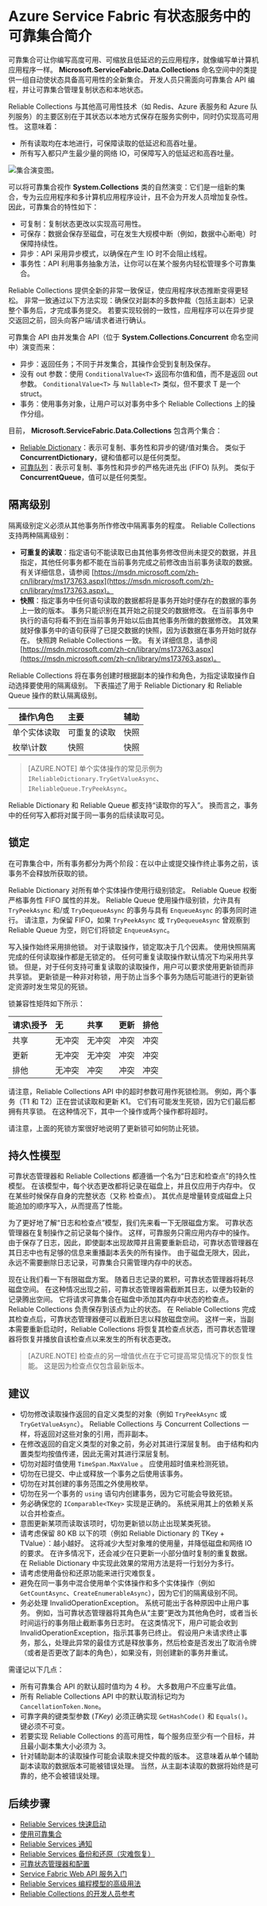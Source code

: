<properties
    pageTitle="在 Azure 微服务中保存应用程序状态 | Azure"
    description="Service Fabric 有状态服务提供可靠集合让你编写高度可用、可缩放且低延迟的云应用程序。"
    services="service-fabric"
    documentationcenter=".net"
    author="mcoskun"
    manager="timlt"
    editor="masnider,vturecek" />
<tags
    ms.assetid="62857523-604b-434e-bd1c-2141ea4b00d1"
    ms.service="service-fabric"
    ms.devlang="dotnet"
    ms.topic="article"
    ms.tgt_pltfrm="na"
    ms.workload="required"
    ms.date="3/27/2017"
    wacn.date="05/15/2017"
    ms.author="mcoskun"
    ms.translationtype="Human Translation"
    ms.sourcegitcommit="457fc748a9a2d66d7a2906b988e127b09ee11e18"
    ms.openlocfilehash="0a1ead43d1f9e091e7a055a778d805e72d880c7b"
    ms.contentlocale="zh-cn"
    ms.lasthandoff="05/05/2017" />

# <a name="introduction-to-reliable-collections-in-azure-service-fabric-stateful-services"></a>Azure Service Fabric 有状态服务中的可靠集合简介
可靠集合可让你编写高度可用、可缩放且低延迟的云应用程序，就像编写单计算机应用程序一样。 **Microsoft.ServiceFabric.Data.Collections** 命名空间中的类提供一组自动使状态具备高可用性的全新集合。 开发人员只需面向可靠集合 API 编程，并让可靠集合管理复制状态和本地状态。

Reliable Collections 与其他高可用性技术（如 Redis、Azure 表服务和 Azure 队列服务）的主要区别在于其状态以本地方式保存在服务实例中，同时仍实现高可用性。 这意味着：

* 所有读取均在本地进行，可保障读取的低延迟和高吞吐量。
* 所有写入都只产生最少量的网络 IO，可保障写入的低延迟和高吞吐量。

![集合演变图。](./media/service-fabric-reliable-services-reliable-collections/ReliableCollectionsEvolution.png)

可以将可靠集合视作 **System.Collections** 类的自然演变：它们是一组新的集合，专为云应用程序和多计算机应用程序设计，且不会为开发人员增加复杂性。 因此，可靠集合的特性如下：

* 可复制：复制状态更改以实现高可用性。
* 可保存：数据会保存至磁盘，可在发生大规模中断（例如，数据中心断电）时保障持续性。
* 异步：API 采用异步模式，以确保在产生 IO 时不会阻止线程。
* 事务性：API 利用事务抽象方法，让你可以在某个服务内轻松管理多个可靠集合。

Reliable Collections 提供全新的非常一致保证，使应用程序状态推断变得更轻松。
非常一致通过以下方法实现：确保仅对副本的多数仲裁（包括主副本）记录整个事务后，才完成事务提交。
若要实现较弱的一致性，应用程序可以在异步提交返回之前，回头向客户端/请求者进行确认。

可靠集合 API 由并发集合 API（位于 **System.Collections.Concurrent** 命名空间中）演变而来：

* 异步：返回任务；不同于并发集合，其操作会受到复制及保存。
* 没有 out 参数：使用 `ConditionalValue<T>` 返回布尔值和值，而不是返回 out 参数。 `ConditionalValue<T>` 与 `Nullable<T>` 类似，但不要求 T 是一个 struct。
* 事务：使用事务对象，让用户可以对事务中多个 Reliable Collections 上的操作分组。

目前， **Microsoft.ServiceFabric.Data.Collections** 包含两个集合：

* [Reliable Dictionary](https://msdn.microsoft.com/zh-cn/library/azure/dn971511.aspx)：表示可复制、事务性和异步的键/值对集合。 类似于 **ConcurrentDictionary**，键和值都可以是任何类型。
* [可靠队列](https://msdn.microsoft.com/zh-cn/library/azure/dn971527.aspx)：表示可复制、事务性和异步的严格先进先出 (FIFO) 队列。 类似于 **ConcurrentQueue**，值可以是任何类型。

## <a name="isolation-levels"></a>隔离级别
隔离级别定义必须从其他事务所作修改中隔离事务的程度。
Reliable Collections 支持两种隔离级别：

* **可重复的读取**：指定语句不能读取已由其他事务修改但尚未提交的数据，并且指定，其他任何事务都不能在当前事务完成之前修改由当前事务读取的数据。 有关详细信息，请参阅 [https://msdn.microsoft.com/zh-cn/library/ms173763.aspx](https://msdn.microsoft.com/zh-cn/library/ms173763.aspx)。
* **快照**：指定事务中任何语句读取的数据都将是事务开始时便存在的数据的事务上一致的版本。
  事务只能识别在其开始之前提交的数据修改。
  在当前事务中执行的语句将看不到在当前事务开始以后由其他事务所做的数据修改。
  其效果就好像事务中的语句获得了已提交数据的快照，因为该数据在事务开始时就存在。
  快照跨 Reliable Collections 一致。
  有关详细信息，请参阅 [https://msdn.microsoft.com/zh-cn/library/ms173763.aspx](https://msdn.microsoft.com/zh-cn/library/ms173763.aspx)。

Reliable Collections 将在事务创建时根据副本的操作和角色，为指定读取操作自动选择要使用的隔离级别。
下表描述了用于 Reliable Dictionary 和 Reliable Queue 操作的默认隔离级别。

| 操作\角色 | 主要 | 辅助 |
| --- |:--- |:--- |
| 单个实体读取 |可重复的读取 |快照 |
| 枚举\计数 |快照 |快照 |

> [AZURE.NOTE]
> 单个实体操作的常见示例为 `IReliableDictionary.TryGetValueAsync`、`IReliableQueue.TryPeekAsync`。
> 
> 

Reliable Dictionary 和 Reliable Queue 都支持“读取你的写入”。
换而言之，事务中的任何写入都将对属于同一事务的后续读取可见。

## <a name="locking"></a>锁定
在可靠集合中，所有事务都分为两个阶段：在以中止或提交操作终止事务之前，该事务不会释放所获取的锁。

Reliable Dictionary 对所有单个实体操作使用行级别锁定。
Reliable Queue 权衡严格事务性 FIFO 属性的并发。
Reliable Queue 使用操作级别锁，允许具有 `TryPeekAsync` 和/或 `TryDequeueAsync` 的事务与具有 `EnqueueAsync` 的事务同时进行。
请注意，为保留 FIFO，如果 `TryPeekAsync` 或 `TryDequeueAsync` 曾观察到 Reliable Queue 为空，则它们将锁定 `EnqueueAsync`。

写入操作始终采用排他锁。
对于读取操作，锁定取决于几个因素。
使用快照隔离完成的任何读取操作都是无锁定的。
任何可重复读取操作默认情况下均采用共享锁。
但是，对于任何支持可重复读取的读取操作，用户可以要求使用更新锁而非共享锁。
更新锁是一种非对称锁，用于防止当多个事务为随后可能进行的更新锁定资源时发生常见的死锁。

锁兼容性矩阵如下所示：

| 请求\授予 | 无 | 共享 | 更新 | 排他 |
| --- |:--- |:--- |:--- |:--- |
| 共享 |无冲突 |无冲突 |冲突 |冲突 |
| 更新 |无冲突 |无冲突 |冲突 |冲突 |
| 排他 |无冲突 |冲突 |冲突 |冲突 |

请注意，Reliable Collections API 中的超时参数可用作死锁检测。
例如，两个事务（T1 和 T2）正在尝试读取和更新 K1。
它们有可能发生死锁，因为它们最后都拥有共享锁。
在这种情况下，其中一个操作或两个操作都将超时。

请注意，上面的死锁方案很好地说明了更新锁可如何防止死锁。

## <a name="persistence-model"></a>持久性模型
可靠状态管理器和 Reliable Collections 都遵循一个名为“日志和检查点”的持久性模型。
在该模型中，每个状态更改都将记录在磁盘上，并且仅应用于内存中。
仅在某些时候保存自身的完整状态（又称 检查点）。
其优点是增量转变成磁盘上只能追加的顺序写入，从而提高了性能。

为了更好地了解“日志和检查点”模型，我们先来看一下无限磁盘方案。
可靠状态管理器在复制操作之前记录每个操作。
这样，可靠服务只需应用内存中的操作。
由于保存了日志，因此，即使副本出现故障并且需要重新启动，可靠状态管理器在其日志中也有足够的信息来重播副本丢失的所有操作。
由于磁盘无限大，因此，永远不需要删除日志记录，可靠集合只需管理内存中的状态。

现在让我们看一下有限磁盘方案。
随着日志记录的累积，可靠状态管理器将耗尽磁盘空间。
在这种情况出现之前，可靠状态管理器需截断其日志，以便为较新的记录腾出空间。
它将请求可靠集合在磁盘中添加其内存中状态的检查点。
Reliable Collections 负责保存到该点为止的状态。
在 Reliable Collections 完成其检查点后，可靠状态管理器便可以截断日志以释放磁盘空间。
这样一来，当副本需要重新启动时，Reliable Collections 将恢复其检查点状态，而可靠状态管理器将恢复并播放自该检查点以来发生的所有状态更改。

> [AZURE.NOTE]
> 检查点的另一增值优点在于它可提高常见情况下的恢复性能。
> 这是因为检查点仅包含最新版本。
> 
> 

## <a name="recommendations"></a>建议
* 切勿修改读取操作返回的自定义类型的对象（例如 `TryPeekAsync` 或 `TryGetValueAsync`）。 Reliable Collections 与 Concurrent Collections 一样，将返回对这些对象的引用，而非副本。
* 在修改返回的自定义类型的对象之前，务必对其进行深层复制。 由于结构和内置类型均按值传递，因此无需对其进行深层复制。
* 切勿对超时值使用 `TimeSpan.MaxValue` 。 应使用超时值来检测死锁。
* 切勿在已提交、中止或释放一个事务之后使用该事务。
* 切勿在对其创建的事务范围之外使用枚举。
* 切勿在另一个事务的 `using` 语句内创建事务，因为它可能会导致死锁。
* 务必确保您的 `IComparable<TKey>` 实现是正确的。 系统采用其上的依赖关系以合并检查点。
* 意图更新某项而读取该项时，切勿更新锁以防止出现某类死锁。
* 请考虑保留 80 KB 以下的项（例如 Reliable Dictionary 的 TKey + TValue）：越小越好。 这将减少大型对象堆的使用量，并降低磁盘和网络 IO 的要求。 在许多情况下，还会减少在只更新一小部分值时复制的重复数据。 在 Reliable Dictionary 中实现此效果的常用方法是将一行划分为多行。 
* 请考虑使用备份和还原功能来进行灾难恢复。
* 避免在同一事务中混合使用单个实体操作和多个实体操作（例如 `GetCountAsync`、`CreateEnumerableAsync`），因为它们的隔离级别不同。
* 务必处理 InvalidOperationException。 系统可能出于各种原因中止用户事务。 例如，当可靠状态管理器将其角色从“主要”更改为其他角色时，或者当长时间运行的事务阻止截断事务日志时。 在这类情况下，用户可能会收到 InvalidOperationException，指示其事务已终止。 假设用户未请求终止事务，那么，处理此异常的最佳方式是释放事务，然后检查是否发出了取消令牌（或者是否更改了副本的角色），如果没有，则创建新的事务并重试。  

需谨记以下几点：

* 所有可靠集合 API 的默认超时值均为 4 秒。 大多数用户不应重写此值。
* 所有 Reliable Collections API 中的默认取消标记均为 `CancellationToken.None`。
* 可靠字典的键类型参数 (*TKey*) 必须正确实现 `GetHashCode()` 和 `Equals()`。 键必须不可变。
* 若要实现 Reliable Collections 的高可用性，每个服务应至少有一个目标，并且最小副本集大小必须为 3。
* 针对辅助副本的读取操作可能会读取未提交仲裁的版本。
  这意味着从单个辅助副本读取的数据版本可能被错误处理。
  当然，从主副本读取的数据将始终是可靠的，绝不会被错误处理。

## <a name="next-steps"></a>后续步骤
* [Reliable Services 快速启动](/documentation/articles/service-fabric-reliable-services-quick-start/)
* [使用可靠集合](/documentation/articles/service-fabric-work-with-reliable-collections/)
* [Reliable Services 通知](/documentation/articles/service-fabric-reliable-services-notifications/)
* [Reliable Services 备份和还原（灾难恢复）](/documentation/articles/service-fabric-reliable-services-backup-restore/)
* [可靠状态管理器和配置](/documentation/articles/service-fabric-reliable-services-configuration/)
* [Service Fabric Web API 服务入门](/documentation/articles/service-fabric-reliable-services-communication-webapi/)
* [Reliable Services 编程模型的高级用法](/documentation/articles/service-fabric-reliable-services-advanced-usage/)
* [Reliable Collections 的开发人员参考](https://msdn.microsoft.com/zh-cn/library/azure/microsoft.servicefabric.data.collections.aspx)
<!--Update_Description:add one more tip for "建议"-->